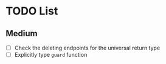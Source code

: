 # TODO List

## Medium

- [ ] Check the deleting endpoints for the universal return type
- [ ] Explicitly type `guard` function
